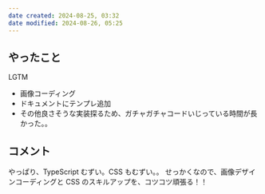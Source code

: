 ```yaml
---
date created: 2024-08-25, 03:32
date modified: 2024-08-26, 05:25
---
```


## やったこと

LGTM

- 画像コーディング
- ドキュメントにテンプレ追加
- その他良さそうな実装探るため、ガチャガチャコードいじっている時間が長かった。。

## コメント

やっぱり、TypeScript むずい。CSS もむずい。。
せっかくなので、画像デザインコーディングと CSS のスキルアップを、コツコツ頑張る！！
